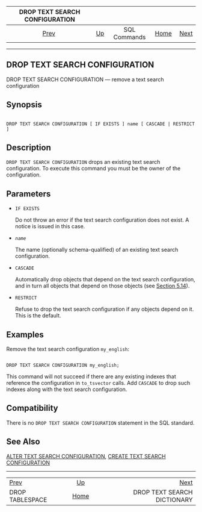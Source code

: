 

|           DROP TEXT SEARCH CONFIGURATION           |                                        |              |                                                       |                                                                  |
| :------------------------------------------------: | :------------------------------------- | :----------: | ----------------------------------------------------: | ---------------------------------------------------------------: |
| [Prev](sql-droptablespace.html "DROP TABLESPACE")  | [Up](sql-commands.html "SQL Commands") | SQL Commands | [Home](index.html "PostgreSQL 17devel Documentation") |  [Next](sql-droptsdictionary.html "DROP TEXT SEARCH DICTIONARY") |

***

## DROP TEXT SEARCH CONFIGURATION

DROP TEXT SEARCH CONFIGURATION — remove a text search configuration

## Synopsis

```

DROP TEXT SEARCH CONFIGURATION [ IF EXISTS ] name [ CASCADE | RESTRICT ]
```

## Description

`DROP TEXT SEARCH CONFIGURATION` drops an existing text search configuration. To execute this command you must be the owner of the configuration.

## Parameters

* `IF EXISTS`

    Do not throw an error if the text search configuration does not exist. A notice is issued in this case.

* *`name`*

    The name (optionally schema-qualified) of an existing text search configuration.

* `CASCADE`

    Automatically drop objects that depend on the text search configuration, and in turn all objects that depend on those objects (see [Section 5.14](ddl-depend.html "5.14. Dependency Tracking")).

* `RESTRICT`

    Refuse to drop the text search configuration if any objects depend on it. This is the default.

## Examples

Remove the text search configuration `my_english`:

```

DROP TEXT SEARCH CONFIGURATION my_english;
```

This command will not succeed if there are any existing indexes that reference the configuration in `to_tsvector` calls. Add `CASCADE` to drop such indexes along with the text search configuration.

## Compatibility

There is no `DROP TEXT SEARCH CONFIGURATION` statement in the SQL standard.

## See Also

[ALTER TEXT SEARCH CONFIGURATION](sql-altertsconfig.html "ALTER TEXT SEARCH CONFIGURATION"), [CREATE TEXT SEARCH CONFIGURATION](sql-createtsconfig.html "CREATE TEXT SEARCH CONFIGURATION")

***

|                                                    |                                                       |                                                                  |
| :------------------------------------------------- | :---------------------------------------------------: | ---------------------------------------------------------------: |
| [Prev](sql-droptablespace.html "DROP TABLESPACE")  |         [Up](sql-commands.html "SQL Commands")        |  [Next](sql-droptsdictionary.html "DROP TEXT SEARCH DICTIONARY") |
| DROP TABLESPACE                                    | [Home](index.html "PostgreSQL 17devel Documentation") |                                      DROP TEXT SEARCH DICTIONARY |
